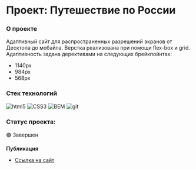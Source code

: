 # Проект: Путешествие по России

### О проекте

Адаптивный сайт для распространенных разрешений экранов от Десктопа до мобайла.
Верстка реализована при помощи flex-box и grid.
Адаптивность задана дерективами на следующих брейкпойнтах:
* 1140px
* 984px
* 568px

### Стек технологий
<p>
<img alt="html5" src="https://img.shields.io/badge/-HTML5-E34F26?style=flat-square&logo=html5&logoColor=white" />
<img alt="CSS3" src="https://img.shields.io/badge/CSS-blue?style=flat-square&logo=CSS3" />
<img alt="BEM" src="https://img.shields.io/badge/BEM-black?style=flat-square&logo=bem" />
<img alt="git" src="https://img.shields.io/badge/-Git-F05032?style=flat-square&logo=git&logoColor=white" />
</p>  

### Статус проекта:
🟢 Завершен 

**Публикация**

* [Ссылка на сайт](https://photokub.github.io/russian-travel/)



